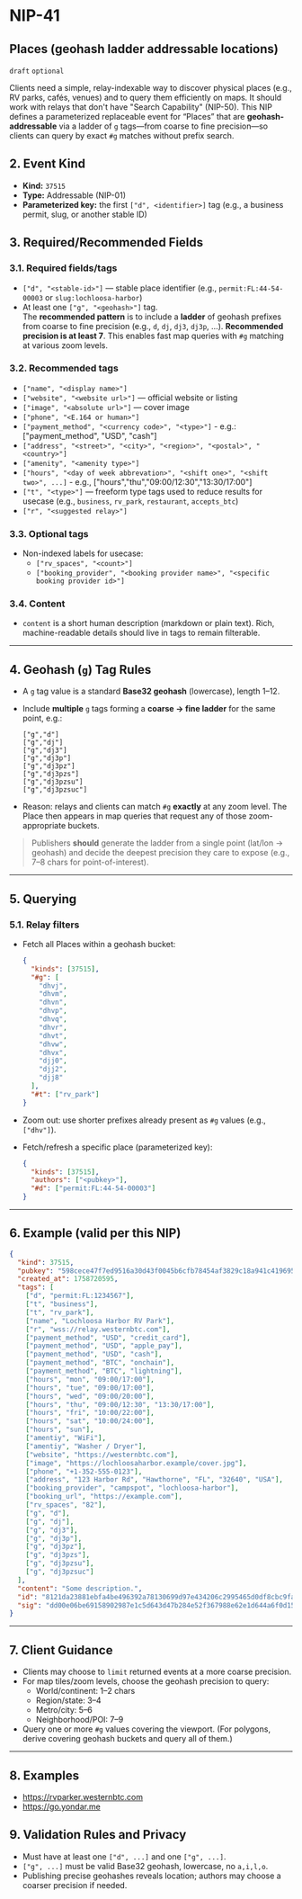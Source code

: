 # NIP-41

## Places (geohash ladder addressable locations)

`draft` `optional`

Clients need a simple, relay-indexable way to discover physical places (e.g., RV parks, cafés, venues) and to query them efficiently on maps. It should work with relays that don't have "Search Capability" (NIP-50). This NIP defines a parameterized replaceable event for “Places” that are **geohash-addressable** via a ladder of `g` tags—from coarse to fine precision—so clients can query by exact `#g` matches without prefix search.

## 2. Event Kind

- **Kind:** `37515`
- **Type:** Addressable (NIP-01)
- **Parameterized key:** the first `["d", <identifier>]` tag (e.g., a business permit, slug, or another stable ID)

## 3. Required/Recommended Fields

### 3.1. Required fields/tags

- `["d", "<stable-id>"]` — stable place identifier (e.g., `permit:FL:44-54-00003` or `slug:lochloosa-harbor`)
- At least one `["g", "<geohash>"]` tag.  
  The **recommended pattern** is to include a **ladder** of geohash prefixes from coarse to fine precision (e.g., `d`, `dj`, `dj3`, `dj3p`, …). **Recommended precision is at least 7**. This enables fast map queries with `#g` matching at various zoom levels.

### 3.2. Recommended tags

- `["name", "<display name>"]`
- `["website", "<website url>"]` — official website or listing
- `["image", "<absolute url>"]` — cover image
- `["phone", "<E.164 or human>"]`
- `["payment_method", "<currency code>", "<type>"]` - e.g.: ["payment_method", "USD", "cash"]
- `["address", "<street>", "<city>", "<region>", "<postal>", "<country>"]`
- `["amenity", "<amenity type>"]`
- `["hours", "<day of week abbrevation>", "<shift one>", "<shift two>", ...]` - e.g., ["hours","thu","09:00/12:30","13:30/17:00"]
- `["t", "<type>"]` — freeform type tags used to reduce results for usecase (e.g., `business`, `rv_park`, `restaurant`, `accepts_btc`)
- `["r", "<suggested relay>"]`

### 3.3. Optional tags

- Non-indexed labels for usecase:
  - `["rv_spaces", "<count>"]`
  - `["booking_provider", "<booking provider name>", "<specific booking provider id>"]`

### 3.4. Content

- `content` is a short human description (markdown or plain text). Rich, machine-readable details should live in tags to remain filterable.

---

## 4. Geohash (`g`) Tag Rules

- A `g` tag value is a standard **Base32 geohash** (lowercase), length 1–12.
- Include **multiple** `g` tags forming a **coarse → fine ladder** for the same point, e.g.:

  ```
  ["g","d"]
  ["g","dj"]
  ["g","dj3"]
  ["g","dj3p"]
  ["g","dj3pz"]
  ["g","dj3pzs"]
  ["g","dj3pzsu"]
  ["g","dj3pzsuc"]
  ```

- Reason: relays and clients can match `#g` **exactly** at any zoom level. The Place then appears in map queries that request any of those zoom-appropriate buckets.

> Publishers **should** generate the ladder from a single point (lat/lon → geohash) and decide the deepest precision they care to expose (e.g., 7–8 chars for point-of-interest).

---

## 5. Querying

### 5.1. Relay filters

- Fetch all Places within a geohash bucket:

  ```json
  {
    "kinds": [37515],
    "#g": [
      "dhvj",
      "dhvm",
      "dhvn",
      "dhvp",
      "dhvq",
      "dhvr",
      "dhvt",
      "dhvw",
      "dhvx",
      "djj0",
      "djj2",
      "djj8"
    ],
    "#t": ["rv_park"]
  }
  ```

- Zoom out: use shorter prefixes already present as `#g` values (e.g., `["dhv"]`).

- Fetch/refresh a specific place (parameterized key):

  ```json
  {
    "kinds": [37515],
    "authors": ["<pubkey>"],
    "#d": ["permit:FL:44-54-00003"]
  }
  ```

---

## 6. Example (valid per this NIP)

```json
{
  "kind": 37515,
  "pubkey": "598cece47f7ed9516a30d43f0045b6cfb78454af3829c18a941c4196959345ee",
  "created_at": 1758720595,
  "tags": [
    ["d", "permit:FL:1234567"],
    ["t", "business"],
    ["t", "rv_park"],
    ["name", "Lochloosa Harbor RV Park"],
    ["r", "wss://relay.westernbtc.com"],
    ["payment_method", "USD", "credit_card"],
    ["payment_method", "USD", "apple_pay"],
    ["payment_method", "USD", "cash"],
    ["payment_method", "BTC", "onchain"],
    ["payment_method", "BTC", "lightning"],
    ["hours", "mon", "09:00/17:00"],
    ["hours", "tue", "09:00/17:00"],
    ["hours", "wed", "09:00/20:00"],
    ["hours", "thu", "09:00/12:30", "13:30/17:00"],
    ["hours", "fri", "10:00/22:00"],
    ["hours", "sat", "10:00/24:00"],
    ["hours", "sun"],
    ["amentiy", "WiFi"],
    ["amentiy", "Washer / Dryer"],
    ["website", "https://westernbtc.com"],
    ["image", "https://lochloosaharbor.example/cover.jpg"],
    ["phone", "+1-352-555-0123"],
    ["address", "123 Harbor Rd", "Hawthorne", "FL", "32640", "USA"],
    ["booking_provider", "campspot", "lochloosa-harbor"],
    ["booking_url", "https://example.com"],
    ["rv_spaces", "82"],
    ["g", "d"],
    ["g", "dj"],
    ["g", "dj3"],
    ["g", "dj3p"],
    ["g", "dj3pz"],
    ["g", "dj3pzs"],
    ["g", "dj3pzsu"],
    ["g", "dj3pzsuc"]
  ],
  "content": "Some description.",
  "id": "8121da23881ebfa4be496392a78130699d97e434206c2995465d0df8cbc9fa40",
  "sig": "dd00e06be69158902987e1c5d643d47b284e52f367988e62e1d644a6f0d15fb5b0c5e86ccd954c4117a10df435b15825568fd07d533b447c2062450d0b2f0f0f"
}
```

---

## 7. Client Guidance

- Clients may choose to `limit` returned events at a more coarse precision.
- For map tiles/zoom levels, choose the geohash precision to query:
  - World/continent: 1–2 chars
  - Region/state: 3–4
  - Metro/city: 5–6
  - Neighborhood/POI: 7–9
- Query one or more `#g` values covering the viewport. (For polygons, derive covering geohash buckets and query all of them.)

---

## 8. Examples

- https://rvparker.westernbtc.com
- https://go.yondar.me

## 9. Validation Rules and Privacy

- Must have at least one `["d", ...]` and one `["g", ...]`.
- `["g", ...]` must be valid Base32 geohash, lowercase, no `a,i,l,o`.
- Publishing precise geohashes reveals location; authors may choose a coarser precision if needed.
